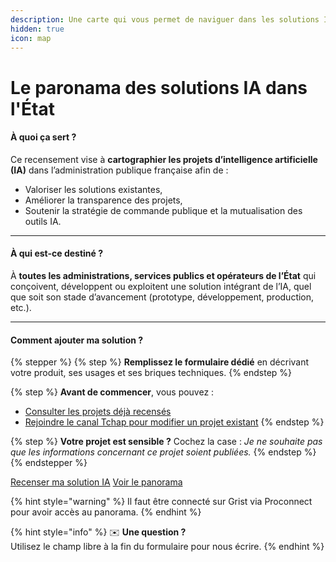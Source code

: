```yaml
---
description: Une carte qui vous permet de naviguer dans les solutions IA de l'État.
hidden: true
icon: map
---
```


# Le paronama des solutions IA dans l'État

#### À quoi ça sert ?

Ce recensement vise à **cartographier les projets d’intelligence artificielle (IA)** dans l’administration publique française afin de :

* Valoriser les solutions existantes,
* Améliorer la transparence des projets,
* Soutenir la stratégie de commande publique et la mutualisation des outils IA.

***

#### &#x20;À qui est-ce destiné ?

À **toutes les administrations, services publics et opérateurs de l’État** qui conçoivent, développent ou exploitent une solution intégrant de l’IA, quel que soit son stade d’avancement (prototype, développement, production, etc.).

***

#### Comment ajouter ma solution ?

{% stepper %}
{% step %}
**Remplissez le formulaire dédié** en décrivant votre produit, ses usages et ses briques techniques.
{% endstep %}

{% step %}
**Avant de commencer**, vous pouvez :

* [Consulter les projets déjà recensés](https://grist.numerique.gouv.fr/o/etalab/2BXtzHFoPVB9/Produits-IA-dans-lEtat?utm_id=share-doc)
* [Rejoindre le canal Tchap pour modifier un projet existant](https://matrix.to/#/!MqmVrWuAPzbaCTeOQh:agent.dinum.tchap.gouv.fr?via=agent.dinum.tchap.gouv.fr)
{% endstep %}

{% step %}
**Votre projet est sensible ?** Cochez la case : _Je ne souhaite pas que les informations concernant ce projet soient publiées._
{% endstep %}
{% endstepper %}

<a href="https://grist.numerique.gouv.fr/o/etalab/forms/3pxovLSgmtzUW37vPLgj6K/4" class="button primary">Recenser ma solution IA</a> <a href="https://grist.numerique.gouv.fr/o/etalab/2BXtzHFoPVB9/Produits-IA-dans-lEtat/p/data" class="button primary">Voir le panorama</a>

{% hint style="warning" %}
Il faut être connecté sur Grist via Proconnect pour avoir accès au panorama.&#x20;
{% endhint %}

{% hint style="info" %}
✉️ **Une question ?**\
Utilisez le champ libre à la fin du formulaire pour nous écrire.
{% endhint %}

